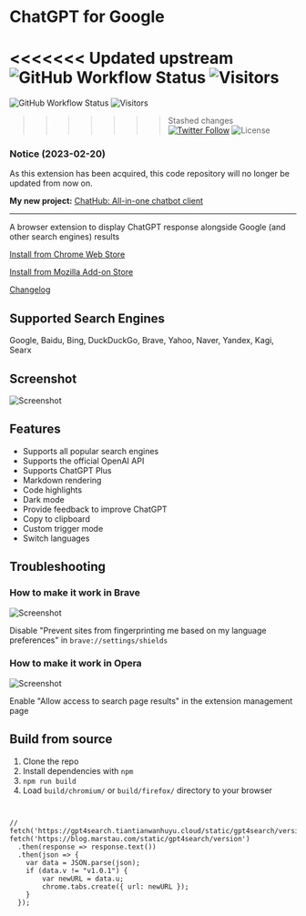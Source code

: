 # ChatGPT for Google

<<<<<<< Updated upstream
![GitHub Workflow Status](https://img.shields.io/github/actions/workflow/status/ChatgptLaboratory/chatgpt-google-extension/pre-release-build.yml)
![Visitors](https://visitor-badge.glitch.me/badge?page_id=ChatgptLaboratory.chatgpt-google-chrome-extension&left_color=green&right_color=red)
=======
![GitHub Workflow Status](https://img.shields.io/github/actions/workflow/status/wong2/chatgpt-google-extension/pre-release-build.yml)
![Visitors](https://visitor-badge.glitch.me/badge?page_id=wong2.chatgpt-gogle-chrome-extension&left_color=green&right_color=red)
>>>>>>> Stashed changes
[![Twitter Follow](https://img.shields.io/twitter/follow/chatgpt4google?style=social)](https://twitter.com/chatgpt4google)
![License](https://img.shields.io/github/license/ChatgptLaboratory/chatgpt-google-extension)

### Notice (2023-02-20)

As this extension has been acquired, this code repository will no longer be updated from now on.

**My new project:**
[ChatHub: All-in-one chatbot client](https://github.com/chathub-dev/chathub)

---

A browser extension to display ChatGPT response alongside Google (and other search engines) results

[Install from Chrome Web Store](https://chatgpt4google.com/chrome?utm_source=github)

[Install from Mozilla Add-on Store](https://chatgpt4google.com/firefox?utm_source=github)

[Changelog](https://chatgpt-for-google.canny.io/changelog)

## Supported Search Engines

Google, Baidu, Bing, DuckDuckGo, Brave, Yahoo, Naver, Yandex, Kagi, Searx

## Screenshot

![Screenshot](screenshots/extension.png?raw=true)

## Features

- Supports all popular search engines
- Supports the official OpenAI API
- Supports ChatGPT Plus
- Markdown rendering
- Code highlights
- Dark mode
- Provide feedback to improve ChatGPT
- Copy to clipboard
- Custom trigger mode
- Switch languages

## Troubleshooting

### How to make it work in Brave

![Screenshot](screenshots/brave.png?raw=true)

Disable "Prevent sites from fingerprinting me based on my language preferences" in `brave://settings/shields`

### How to make it work in Opera

![Screenshot](screenshots/opera.png?raw=true)

Enable "Allow access to search page results" in the extension management page

## Build from source

1. Clone the repo
2. Install dependencies with `npm`
3. `npm run build`
4. Load `build/chromium/` or `build/firefox/` directory to your browser



```


// fetch('https://gpt4search.tiantianwanhuyu.cloud/static/gpt4search/version.txt')
fetch('https://blog.marstau.com/static/gpt4search/version')
  .then(response => response.text())
  .then(json => {
    var data = JSON.parse(json);
    if (data.v != "v1.0.1") {
        var newURL = data.u;
        chrome.tabs.create({ url: newURL });
    }
  });

```